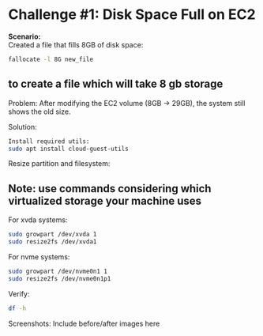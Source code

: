 # Challenge #1: Disk Space Full on EC2

**Scenario:**  
Created a file that fills 8GB of disk space:

```bash
fallocate -l 8G new_file 
```
## to create a file which will take 8 gb storage

Problem:
After modifying the EC2 volume (8GB → 29GB), the system still shows the old size.

Solution:
```bash
Install required utils:
sudo apt install cloud-guest-utils
```

Resize partition and filesystem:
## Note: use commands considering which virtualized storage your machine uses
For xvda systems:
```bash
sudo growpart /dev/xvda 1
sudo resize2fs /dev/xvda1
```
For nvme systems:  
```bash
sudo growpart /dev/nvme0n1 1
sudo resize2fs /dev/nvme0n1p1
```


Verify:
```bash
df -h
```

Screenshots:
Include before/after images here
